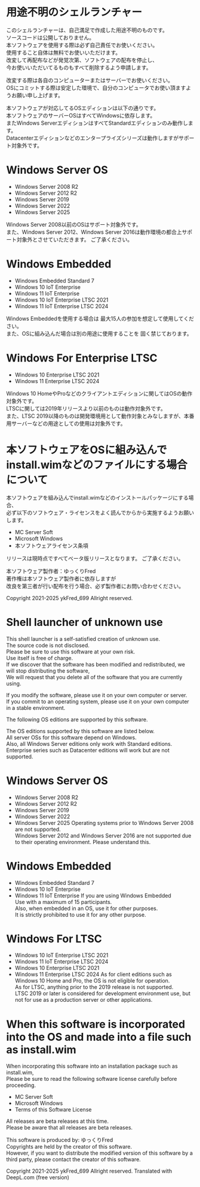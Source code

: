 # 用途不明のシェルランチャー
このシェルランチャーは、自己満足で作成した用途不明のものです。  
ソースコードは公開しておりません。  
本ソフトウェアを使用する際は必ず自己責任でお使いください。  
使用すること自体は無料でお使いいただけます。  
改変して再配布などが発覚次第、ソフトウェアの配布を停止し、  
今お使いいただいてるものもすべて削除するよう申請します。  

改変する際は各自のコンピューターまたはサーバーでお使いください。  
OSにコミットする際は安定した環境で、自分のコンピュータでお使い頂ますようお願い申し上げます。

本ソフトウェアが対応してるOSエディションは以下の通りです。  
本ソフトウェアのサーバーOSはすべてWindowsに依存します。  
またWindows ServerエディションはすべてStandardエディションのみ動作します。  
Datacenterエディションなどのエンタープライズシリーズは動作しますがサポート対象外です。

# Windows Server OS
* Windows Server 2008 R2
* Windows Server 2012 R2
* Windows Server 2019
* Windows Server 2022
* Windows Server 2025

Windows Server 2008以前のOSはサポート対象外です。  
また、Windows Server 2012、Windows Server 2016は動作環境の都合上サポート対象外とさせていただきます。
ご了承ください。

# Windows Embedded 
* Windows Embedded Standard 7
* Windows 10 IoT Enterprise
* Windows 11 IoT Enterprise
* Windows 10 IoT Enterprise LTSC 2021
* Windows 11 IoT Enterprise LTSC 2024

Windows Embeddedを使用する場合は
最大15人の参加を想定して使用してください。  
また、OSに組み込んだ場合は別の用途に使用することを
固く禁じております。

# Windows For Enterprise LTSC
* Windows 10 Enterprise LTSC 2021
* Windows 11 Enterprise LTSC 2024

Windows 10 HomeやProなどのクライアントエディションに関してはOSの動作対象外です。  
LTSCに関しては2019年リリースより以前のものは動作対象外です。  
また、LTSC 2019以降のものは開発環境用として動作対象とみなしますが、本番用サーバーなどの用途としての使用は対象外です。

# 本ソフトウェアをOSに組み込んでinstall.wimなどのファイルにする場合について
本ソフトウェアを組み込んでinstall.wimなどのインストールパッケージにする場合、  
必ず以下のソフトウェア・ライセンスをよく読んでからから実施するようお願いします。

* MC Server Soft
* Microsoft Windows
* 本ソフトウェアライセンス条項

リリースは現時点ですべてベータ版リリースとなります。
ご了承ください。

本ソフトウェア製作者：ゆっくりFred  
著作権は本ソフトウェア製作者に依存しますが  
改良を第三者が行い配布を行う場合、必ず製作者にお問い合わせください。

Copyright 2021-2025 ykFred_699 Allright reserved.

# Shell launcher of unknown use
This shell launcher is a self-satisfied creation of unknown use.  
The source code is not disclosed.  
Please be sure to use this software at your own risk.  
Use itself is free of charge.  
If we discover that the software has been modified and redistributed, we will stop distributing the software,  
We will request that you delete all of the software that you are currently using.

If you modify the software, please use it on your own computer or server.  
If you commit to an operating system, please use it on your own computer in a stable environment.

The following OS editions are supported by this software.

The OS editions supported by this software are listed below.  
All server OSs for this software depend on Windows.  
Also, all Windows Server editions only work with Standard editions.  
Enterprise series such as Datacenter editions will work but are not supported.

# Windows Server OS
* Windows Server 2008 R2
* Windows Server 2012 R2
* Windows Server 2019
* Windows Server 2022
* Windows Server 2025
Operating systems prior to Windows Server 2008 are not supported.  
Windows Server 2012 and Windows Server 2016 are not supported due to their operating environment.
Please understand this.

# Windows Embedded 
* Windows Embedded Standard 7
* Windows 10 IoT Enterprise
* Windows 11 IoT Enterprise
If you are using Windows Embedded  
Use with a maximum of 15 participants.  
Also, when embedded in an OS, use it for other purposes.  
It is strictly prohibited to use it for any other purpose.

# Windows For LTSC
* Windows 10 IoT Enterprise LTSC 2021
* Windows 11 IoT Enterprise LTSC 2024
* Windows 10 Enterprise LTSC 2021
* Windows 11 Enterprise LTSC 2024
As for client editions such as Windows 10 Home and Pro, the OS is not eligible for operation.  
As for LTSC, anything prior to the 2019 release is not supported.  
LTSC 2019 or later is considered for development environment use, but not for use as a production server or other applications.

# When this software is incorporated into the OS and made into a file such as install.wim
When incorporating this software into an installation package such as install.wim,  
Please be sure to read the following software license carefully before proceeding.

* MC Server Soft
* Microsoft Windows
* Terms of this Software License

All releases are beta releases at this time.  
Please be aware that all releases are beta releases.

This software is produced by: ゆっくりFred  
Copyrights are held by the creator of this software.  
However, if you want to distribute the modified version of this software by a third party, please contact the creator of this software.

Copyright 2021-2025 ykFred_699 Allright reserved.
Translated with DeepL.com (free version)
